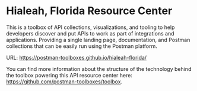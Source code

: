 # Hialeah, Florida Resource Center
This is a toolbox of API collections, visualizations, and tooling to help developers discover and put APIs to work as part of integrations and applications. Providing a single landing page, documentation, and Postman collections that can be easily run using the Postman platform.

URL: https://postman-toolboxes.github.io/hialeah-florida/

You can find more information about the structure of the technology behind the toolbox powering this API resource center here: https://github.com/postman-toolboxes/toolbox.
